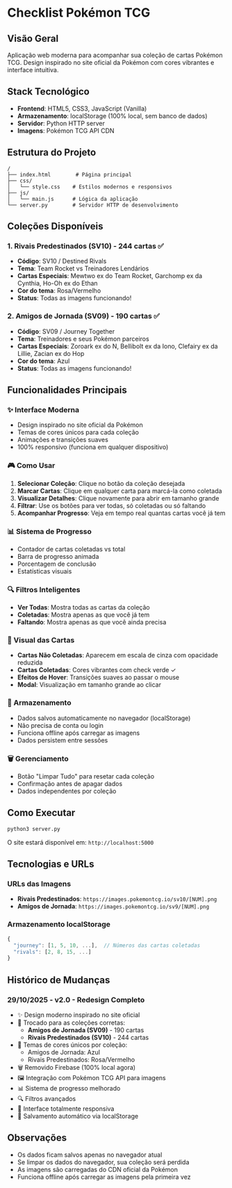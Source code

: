 # Checklist Pokémon TCG

## Visão Geral
Aplicação web moderna para acompanhar sua coleção de cartas Pokémon TCG. Design inspirado no site oficial da Pokémon com cores vibrantes e interface intuitiva.

## Stack Tecnológico
- **Frontend**: HTML5, CSS3, JavaScript (Vanilla)
- **Armazenamento**: localStorage (100% local, sem banco de dados)
- **Servidor**: Python HTTP server
- **Imagens**: Pokémon TCG API CDN

## Estrutura do Projeto
```
/
├── index.html        # Página principal
├── css/
│   └── style.css    # Estilos modernos e responsivos
├── js/
│   └── main.js      # Lógica da aplicação
└── server.py        # Servidor HTTP de desenvolvimento
```

## Coleções Disponíveis

### 1. **Rivais Predestinados (SV10)** - 244 cartas ✅
- **Código**: SV10 / Destined Rivals
- **Tema**: Team Rocket vs Treinadores Lendários
- **Cartas Especiais**: Mewtwo ex do Team Rocket, Garchomp ex da Cynthia, Ho-Oh ex do Ethan
- **Cor do tema**: Rosa/Vermelho
- **Status**: Todas as imagens funcionando!

### 2. **Amigos de Jornada (SV09)** - 190 cartas ✅
- **Código**: SV09 / Journey Together  
- **Tema**: Treinadores e seus Pokémon parceiros
- **Cartas Especiais**: Zoroark ex do N, Bellibolt ex da Iono, Clefairy ex da Lillie, Zacian ex do Hop
- **Cor do tema**: Azul
- **Status**: Todas as imagens funcionando!

## Funcionalidades Principais

### ✨ Interface Moderna
- Design inspirado no site oficial da Pokémon
- Temas de cores únicos para cada coleção
- Animações e transições suaves
- 100% responsivo (funciona em qualquer dispositivo)

### 🎮 Como Usar
1. **Selecionar Coleção**: Clique no botão da coleção desejada
2. **Marcar Cartas**: Clique em qualquer carta para marcá-la como coletada
3. **Visualizar Detalhes**: Clique novamente para abrir em tamanho grande
4. **Filtrar**: Use os botões para ver todas, só coletadas ou só faltando
5. **Acompanhar Progresso**: Veja em tempo real quantas cartas você já tem

### 📊 Sistema de Progresso
- Contador de cartas coletadas vs total
- Barra de progresso animada
- Porcentagem de conclusão
- Estatísticas visuais

### 🔍 Filtros Inteligentes
- **Ver Todas**: Mostra todas as cartas da coleção
- **Coletadas**: Mostra apenas as que você já tem
- **Faltando**: Mostra apenas as que você ainda precisa

### 🎨 Visual das Cartas
- **Cartas Não Coletadas**: Aparecem em escala de cinza com opacidade reduzida
- **Cartas Coletadas**: Cores vibrantes com check verde ✓
- **Efeitos de Hover**: Transições suaves ao passar o mouse
- **Modal**: Visualização em tamanho grande ao clicar

### 💾 Armazenamento
- Dados salvos automaticamente no navegador (localStorage)
- Não precisa de conta ou login
- Funciona offline após carregar as imagens
- Dados persistem entre sessões

### 🗑️ Gerenciamento
- Botão "Limpar Tudo" para resetar cada coleção
- Confirmação antes de apagar dados
- Dados independentes por coleção

## Como Executar

```bash
python3 server.py
```

O site estará disponível em: `http://localhost:5000`

## Tecnologias e URLs

### URLs das Imagens
- **Rivais Predestinados**: `https://images.pokemontcg.io/sv10/[NUM].png`
- **Amigos de Jornada**: `https://images.pokemontcg.io/sv9/[NUM].png`

### Armazenamento localStorage
```javascript
{
  "journey": [1, 5, 10, ...],  // Números das cartas coletadas
  "rivals": [2, 8, 15, ...]
}
```

## Histórico de Mudanças

### 29/10/2025 - v2.0 - Redesign Completo
- ✨ Design moderno inspirado no site oficial
- 🔄 Trocado para as coleções corretas:
  - **Amigos de Jornada (SV09)** - 190 cartas
  - **Rivais Predestinados (SV10)** - 244 cartas
- 🎨 Temas de cores únicos por coleção:
  - Amigos de Jornada: Azul
  - Rivais Predestinados: Rosa/Vermelho
- 🗑️ Removido Firebase (100% local agora)
- 🖼️ Integração com Pokémon TCG API para imagens
- 📊 Sistema de progresso melhorado
- 🔍 Filtros avançados
- 📱 Interface totalmente responsiva
- 💾 Salvamento automático via localStorage

## Observações

- Os dados ficam salvos apenas no navegador atual
- Se limpar os dados do navegador, sua coleção será perdida
- As imagens são carregadas do CDN oficial da Pokémon
- Funciona offline após carregar as imagens pela primeira vez

